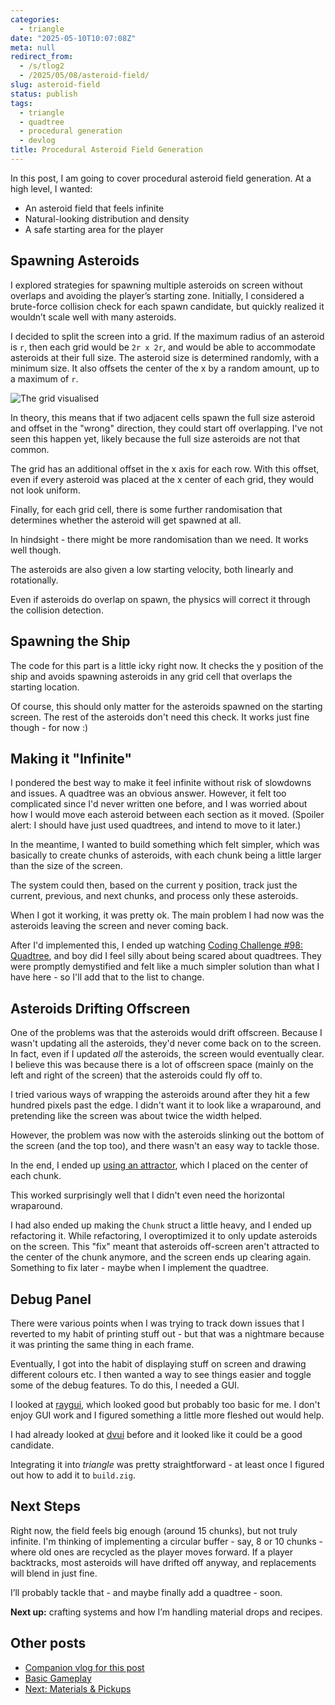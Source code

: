 ```yaml
---
categories:
  - triangle
date: "2025-05-10T10:07:08Z"
meta: null
redirect_from:
  - /s/tlog2
  - /2025/05/08/asteroid-field/
slug: asteroid-field
status: publish
tags:
  - triangle
  - quadtree
  - procedural generation
  - devlog
title: Procedural Asteroid Field Generation
---
```


In this post, I am going to cover procedural asteroid field generation. At a
high level, I wanted:

- An asteroid field that feels infinite
- Natural-looking distribution and density
- A safe starting area for the player

## Spawning Asteroids

I explored strategies for spawning multiple asteroids on screen without overlaps
and avoiding the player’s starting zone. Initially, I considered a brute-force
collision check for each spawn candidate, but quickly realized it wouldn’t scale
well with many asteroids.

I decided to split the screen into a grid. If the maximum radius of an asteroid
is `r`, then each grid would be `2r x 2r`, and would be able to accommodate
asteroids at their full size. The asteroid size is determined randomly, with a
minimum size. It also offsets the center of the x by a random amount, up to a
maximum of `r`.

<!--more-->

![The grid visualised](/assets/2025/05/asteroid-map.png "The asteroid grid")

In theory, this means that if two adjacent cells spawn the full size asteroid
and offset in the "wrong" direction, they could start off overlapping. I've not
seen this happen yet, likely because the full size asteroids are not that
common.

The grid has an additional offset in the x axis for each row. With this offset,
even if every asteroid was placed at the x center of each grid, they would not
look uniform.

Finally, for each grid cell, there is some further randomisation that determines
whether the asteroid will get spawned at all.

In hindsight - there might be more randomisation than we need. It works well
though.

The asteroids are also given a low starting velocity, both linearly and
rotationally.

Even if asteroids do overlap on spawn, the physics will correct it through the
collision detection.

## Spawning the Ship

The code for this part is a little icky right now. It checks the y position of
the ship and avoids spawning asteroids in any grid cell that overlaps the
starting location.

Of course, this should only matter for the asteroids spawned on the starting
screen. The rest of the asteroids don't need this check. It works just fine
though - for now :)

## Making it "Infinite"

I pondered the best way to make it feel infinite without risk of slowdowns and
issues. A quadtree was an obvious answer. However, it felt too complicated since
I'd never written one before, and I was worried about how I would move each
asteroid between each section as it moved. (Spoiler alert: I should have just
used quadtrees, and intend to move to it later.)

In the meantime, I wanted to build something which felt simpler, which was
basically to create chunks of asteroids, with each chunk being a little larger
than the size of the screen.

The system could then, based on the current y position, track just the current,
previous, and next chunks, and process only these asteroids.

When I got it working, it was pretty ok. The main problem I had now was the
asteroids leaving the screen and never coming back.

After I'd implemented this, I ended up watching
[Coding Challenge #98: Quadtree](https://www.youtube.com/watch?v=OJxEcs0w_kE),
and boy did I feel silly about being scared about quadtrees. They were promptly
demystified and felt like a much simpler solution than what I have here - so
I'll add that to the list to change.

## Asteroids Drifting Offscreen

One of the problems was that the asteroids would drift offscreen. Because I
wasn't updating all the asteroids, they'd never come back on to the screen. In
fact, even if I updated _all_ the asteroids, the screen would eventually clear.
I believe this was because there is a lot of offscreen space (mainly on the left
and right of the screen) that the asteroids could fly off to.

I tried various ways of wrapping the asteroids around after they hit a few
hundred pixels past the edge. I didn't want it to look like a wraparound, and
pretending like the screen was about twice the width helped.

However, the problem was now with the asteroids slinking out the bottom of the
screen (and the top too), and there wasn't an easy way to tackle those.

In the end, I ended up
[using an attractor](https://www.youtube.com/watch?v=OAcXnzRNiCY), which I
placed on the center of each chunk.

This worked surprisingly well that I didn't even need the horizontal wraparound.

I had also ended up making the `Chunk` struct a little heavy, and I ended up
refactoring it. While refactoring, I overoptimized it to only update asteroids
on the screen. This "fix" meant that asteroids off-screen aren't attracted to
the center of the chunk anymore, and the screen ends up clearing again.
Something to fix later - maybe when I implement the quadtree.

## Debug Panel

There were various points when I was trying to track down issues that I reverted
to my habit of printing stuff out - but that was a nightmare because it was
printing the same thing in each frame.

Eventually, I got into the habit of displaying stuff on screen and drawing
different colours etc. I then wanted a way to see things easier and toggle some
of the debug features. To do this, I needed a GUI.

I looked at [raygui](https://github.com/raysan5/raygui), which looked good but
probably too basic for me. I don't enjoy GUI work and I figured something a
little more fleshed out would help.

I had already looked at [dvui](https://github.com/david-vanderson/dvui) before
and it looked like it could be a good candidate.

Integrating it into _triangle_ was pretty straightforward - at least once I
figured out how to add it to `build.zig`.

## Next Steps

Right now, the field feels big enough (around 15 chunks), but not truly
infinite. I'm thinking of implementing a circular buffer - say, 8 or 10 chunks -
where old ones are recycled as the player moves forward. If a player backtracks,
most asteroids will have drifted off anyway, and replacements will blend in just
fine.

I’ll probably tackle that - and maybe finally add a quadtree - soon.

**Next up:** crafting systems and how I’m handling material drops and recipes.

## Other posts

- [Companion vlog for this post](https://youtu.be/RXcBDC8Ki1w)
- [Basic Gameplay](./2025-05-08-basic-gameplay.md)
- [Next: Materials & Pickups](2025-05-13-materials.md)
